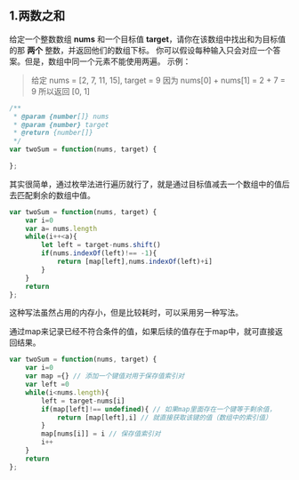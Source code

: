 ## 1.两数之和
给定一个整数数组 **nums** 和一个目标值 **target**，请你在该数组中找出和为目标值的那 **两个** 整数，并返回他们的数组下标。
你可以假设每种输入只会对应一个答案。但是，数组中同一个元素不能使用两遍。
示例：

> 给定 nums = [2, 7, 11, 15], target = 9
因为 nums[0] + nums[1] = 2 + 7 = 9
所以返回 [0, 1]

```javascript
/**
 * @param {number[]} nums
 * @param {number} target
 * @return {number[]}
 */
var twoSum = function(nums, target) {
    
};
```
其实很简单，通过枚举法进行遍历就行了，就是通过目标值减去一个数组中的值后去匹配剩余的数组中值。
```javascript
var twoSum = function(nums, target) {
    var i=0
  	var a= nums.length
  	while(i++<a){
    	let left = target-nums.shift()
      	if(nums.indexOf(left)!== -1){
        	return [map[left],nums.indexOf(left)+i]
      	}
  	}
  	return
};
```
这种写法虽然占用的内存小，但是比较耗时，可以采用另一种写法。

通过map来记录已经不符合条件的值，如果后续的值存在于map中，就可直接返回结果。
```javascript
var twoSum = function(nums, target) {
 	var i=0
  	var map ={} // 添加一个键值对用于保存值索引对
  	var left =0
  	while(i<nums.length){
    	left = target-nums[i]
    	if(map[left]!== undefined){ // 如果map里面存在一个键等于剩余值，
      		return [map[left],i] // 就直接获取该键的值（数组中的索引值）
    	}
    	map[nums[i]] = i // 保存值索引对
    	i++
  	}
  	return
};
```

